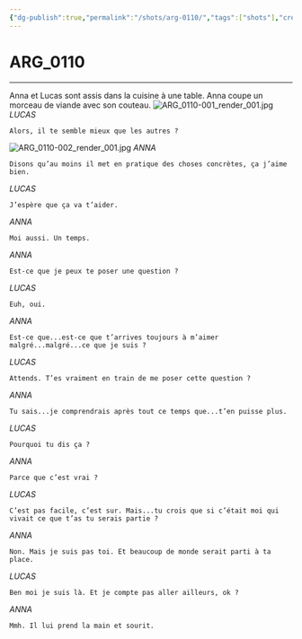 ```yaml
---
{"dg-publish":true,"permalink":"/shots/arg-0110/","tags":["shots"],"created":"2024-12-19","updated":"2025-01-15"}
---
```



# ARG_0110
---
Anna et Lucas sont assis dans la cuisine à une table. Anna coupe un morceau de viande avec son couteau. 
![ARG_0110-001_render_001.jpg](/img/user/images/ARG_0110-001_render_001.jpg)
*LUCAS* 
```
Alors, il te semble mieux que les autres ? 
```
![ARG_0110-002_render_001.jpg](/img/user/images/ARG_0110-002_render_001.jpg)
*ANNA* 
```
Disons qu’au moins il met en pratique des choses concrètes, ça j’aime bien. 
```
*LUCAS* 
```
J’espère que ça va t’aider. 
```
*ANNA* 
```
Moi aussi. Un temps. 
```
*ANNA* 
```
Est-ce que je peux te poser une question ? 
```
*LUCAS* 
```
Euh, oui. 
```
*ANNA* 
```
Est-ce que...est-ce que t’arrives toujours à m’aimer malgré...malgré...ce que je suis ? 
```
*LUCAS* 
```
Attends. T’es vraiment en train de me poser cette question ? 
```
*ANNA* 
```
Tu sais...je comprendrais après tout ce temps que...t’en puisse plus. 
```
*LUCAS* 
```
Pourquoi tu dis ça ? 
```
*ANNA* 
```
Parce que c’est vrai ? 
```
*LUCAS* 
```
C’est pas facile, c’est sur. Mais...tu crois que si c’était moi qui vivait ce que t’as tu serais partie ? 
```
*ANNA* 
```
Non. Mais je suis pas toi. Et beaucoup de monde serait parti à ta place. 
```
*LUCAS* 
```
Ben moi je suis là. Et je compte pas aller ailleurs, ok ? 
```
*ANNA* 
```
Mmh. Il lui prend la main et sourit. 
```

